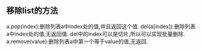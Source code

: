 ## 移除list的方法
a.pop(index):删除列表a中index处的值,并且返回这个值.
del(a[index]):删除列表a中index处的值,无返回值. del中的index可以是切片,所以可以实现批量删除.
a.remove(value):删除列表a中第一个等于value的值,无返回.